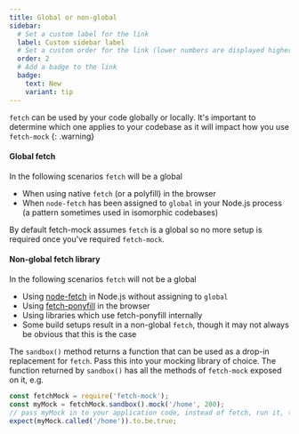 ```yaml
---
title: Global or non-global
sidebar:
  # Set a custom label for the link
  label: Custom sidebar label
  # Set a custom order for the link (lower numbers are displayed higher up)
  order: 2
  # Add a badge to the link
  badge:
    text: New
    variant: tip
---
```

`fetch` can be used by your code globally or locally. It's important to determine which one applies to your codebase as it will impact how you use `fetch-mock`
{: .warning}

#### Global fetch
In the following scenarios `fetch` will be a global
- When using native `fetch` (or a polyfill) in the browser
- When `node-fetch` has been assigned to `global` in your Node.js process (a pattern sometimes used in isomorphic codebases)

By default fetch-mock assumes `fetch` is a global so no more setup is required once you've required `fetch-mock`.

#### Non-global fetch library
In the following scenarios `fetch` will not be a global

- Using [node-fetch](https://www.npmjs.com/package/node-fetch) in Node.js without assigning to `global`
- Using [fetch-ponyfill](https://www.npmjs.com/package/fetch-ponyfill) in the browser
- Using libraries which use fetch-ponyfill internally
- Some build setups result in a non-global `fetch`, though it may not always be obvious that this is the case

The `sandbox()` method returns a function that can be used as a drop-in replacement for `fetch`. Pass this into your mocking library of choice. The function returned by `sandbox()` has all the methods of `fetch-mock` exposed on it, e.g.

```js
const fetchMock = require('fetch-mock');
const myMock = fetchMock.sandbox().mock('/home', 200);
// pass myMock in to your application code, instead of fetch, run it, then...
expect(myMock.called('/home')).to.be.true;
```
